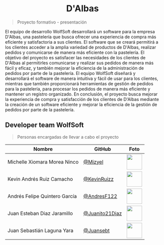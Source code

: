 <h1 align="center"> D'Albas </h1>

> Proyecto formativo - presentación

<p text-align=justify> El equipo de desarrollo WolfSoft desarrollará un software para la empresa D'Albas, una pastelería que busca ofrecer una experiencia de compra más eficiente y satisfactoria a sus clientes. El software que se creará permitirá a los clientes acceder a la amplia variedad de productos de D'Albas, realizar pedidos y comunicarse de manera más eficiente con la pastelería. El objetivo del proyecto es satisfacer las necesidades de los clientes de D'Albas al permitirles comunicarse y realizar sus pedidos de manera más fácil y eficaz, y también mejorar la eficiencia de la administración de pedidos por parte de la pastelería. El equipo WolfSoft diseñará y desarrollará el software de manera intuitiva y fácil de usar para los clientes, mientras que también proporcionará herramientas de gestión de pedidos para la pastelería, para procesar los pedidos de manera más eficiente y mantener un registro organizado. En conclusión, el proyecto busca mejorar la experiencia de compra y satisfacción de los clientes de D'Albas mediante la creación de un software eficiente y mejorar la eficiencia de la gestión de pedidos por parte de la pastelería. </p>

## Developer team WolfSoft

> Personas encargadas de llevar a cabo el proyecto

| Nombre | GitHub | Foto |
|--------|--------|------|
| Michelle Xiomara Morea Ninco | [@Mizyel](https://github.com/Mizyel) | <img src="https://github.com/Mizyel.png" width="50" height="50"> |
| Kevin Andrés Ruiz Camacho | [@KevinRuizz](https://github.com/KevinRuizz) | <img src="https://github.com/KevinRuizz.png" width="50" height="50"> |
| Andrés Felipe Quintero García | [@AndresF122](https://github.com/AndresF122) | <img src="https://github.com/AndresF122.png" width="50" height="50"> |
| Juan Esteban Diaz Jaramillo | [@Juanito21Diaz](https://github.com/Juanito21Diaz) | <img src="https://github.com/Juanito21Diaz.png" width="50" height="50"> |
| Juan Sebastián Laguna Yara | [@Juansebt](https://github.com/Juansebt) | <img src="https://github.com/Juansebt.png" width="50" height="50"> |


